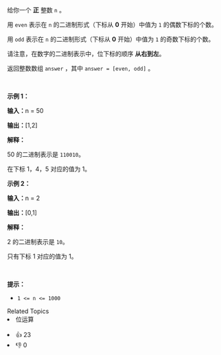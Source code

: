 <p>给你一个 <strong>正</strong> 整数 <code>n</code> 。</p>

<p>用 <code>even</code> 表示在 <code>n</code> 的二进制形式（下标从 <strong>0</strong> 开始）中值为 <code>1</code> 的偶数下标的个数。</p>

<p>用 <code>odd</code> 表示在 <code>n</code> 的二进制形式（下标从 <strong>0</strong> 开始）中值为 <code>1</code> 的奇数下标的个数。</p>

<p>请注意，在数字的二进制表示中，位下标的顺序&nbsp;<strong>从右到左</strong>。</p>

<p>返回整数数组<em> </em><code>answer</code><em> </em>，其中<em> </em><code>answer = [even, odd]</code> 。</p>

<p>&nbsp;</p>

<p><strong class="example">示例 1：</strong></p>

<div class="example-block"> 
 <p><span class="example-io"><b>输入：</b>n = 50</span></p> 
</div>

<p><span class="example-io"><b>输出：</b>[1,2]</span></p>

<p><strong>解释：</strong></p>

<p>50 的二进制表示是&nbsp;<code>110010</code>。</p>

<p>在下标 1，4，5 对应的值为&nbsp;1。</p>

<p><strong class="example">示例 2：</strong></p>

<div class="example-block"> 
 <p><strong>输入：</strong><span class="example-io">n = 2</span></p> 
</div>

<p><span class="example-io"><b>输出：</b>[0,1]</span></p>

<p><strong>解释：</strong></p>

<p>2 的二进制表示是&nbsp;<code>10</code>。</p>

<p>只有下标 1 对应的值为&nbsp;1。</p>

<p>&nbsp;</p>

<p><strong>提示：</strong></p>

<ul> 
 <li><code>1 &lt;= n &lt;= 1000</code></li> 
</ul>

<div><div>Related Topics</div><div><li>位运算</li></div></div><br><div><li>👍 23</li><li>👎 0</li></div>